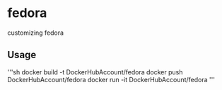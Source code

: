 # fedora
customizing fedora

## Usage 

'''sh
docker build -t DockerHubAccount/fedora
docker push DockerHubAccount/fedora
docker run -it DockerHubAccount/fedora
'''
